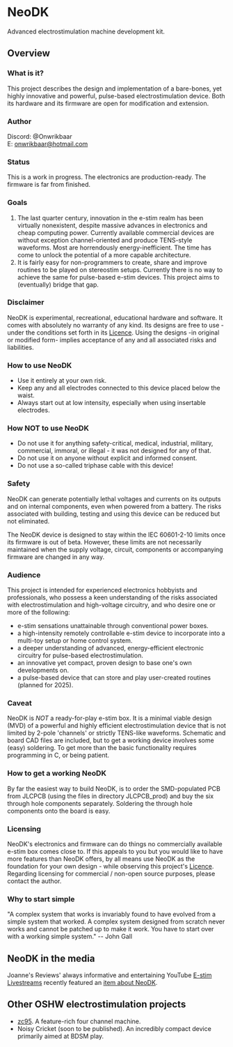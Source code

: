 # NeoDK
Advanced electrostimulation machine development kit.

## Overview
### What is it?
This project describes the design and implementation of a bare-bones, yet highly innovative and powerful, pulse-based electrostimulation device. Both its hardware and its firmware are open for modification and extension.

### Author
Discord: @Onwrikbaar<br/>
E: <onwrikbaar@hotmail.com>

### Status
This is a work in progress. The electronics are production-ready. The firmware is far from finished.

### Goals
1. The last quarter century, innovation in the e-stim realm has been virtually nonexistent, despite massive advances in electronics and cheap computing power. Currently available commercial devices are without exception channel-oriented and produce TENS-style waveforms. Most are horrendously energy-inefficient. The time has come to unlock the potential of a more capable architecture.
2. It is fairly easy for non-programmers to create, share and improve routines to be played on stereostim setups. Currently there is no way to achieve the same for pulse-based e-stim devices. This project aims to (eventually) bridge that gap.

### Disclaimer
NeoDK is experimental, recreational, educational hardware and software. It comes with absolutely no warranty of any kind. Its designs are free to use - under the conditions set forth in its [Licence](LICENSE.txt). Using the designs -in original or modified form- implies acceptance of any and all associated risks and liabilities.

### How to use NeoDK
- Use it entirely at your own risk.
- Keep any and all electrodes connected to this device placed below the waist.
- Always start out at low intensity, especially when using insertable electrodes.

### How NOT to use NeoDK
- Do not use it for anything safety-critical, medical, industrial, military, commercial, immoral, or illegal - it was not designed for any of that.
- Do not use it on anyone without explicit and informed consent.
- Do not use a so-called triphase cable with this device!

### Safety
NeoDK can generate potentially lethal voltages and currents on its outputs and on internal components, even when powered from a battery. The risks associated with building, testing and using this device can be reduced but not eliminated.

The NeoDK device is designed to stay within the IEC 60601-2-10 limits once its firmware is out of beta. However, these limits are not necessarily maintained when the supply voltage, circuit, components or accompanying firmware are changed in any way.

### Audience
This project is intended for experienced electronics hobbyists and professionals, who possess a keen understanding of the risks associated with electrostimulation and high-voltage circuitry, and who desire one or more of the following:
- e-stim sensations unattainable through conventional power boxes.
- a high-intensity remotely controllable e-stim device to incorporate into a multi-toy setup or home control system.
- a deeper understanding of advanced, energy-efficient electronic circuitry for pulse-based electrostimulation.
- an innovative yet compact, proven design to base one's own developments on.
- a pulse-based device that can store and play user-created routines (planned for 2025).

### Caveat
NeoDK is _NOT_ a ready-for-play e-stim box. It is a minimal viable design (MVD) of a powerful and highly efficient electrostimulation device that is not limited by 2-pole 'channels' or strictly TENS-like waveforms. Schematic and board CAD files are included, but to get a working device involves some (easy) soldering. To get more than the basic functionality requires programming in C, or being patient.

### How to get a working NeoDK
By far the easiest way to build NeoDK, is to order the SMD-populated PCB from JLCPCB (using the files in directory JLCPCB_prod) and buy the six through hole components separately. Soldering the through hole components onto the board is easy.

### Licensing
NeoDK's electronics and firmware can do things no commercially available e-stim box comes close to. If this appeals to you but you would like to have more features than NeoDK offers, by all means use NeoDK as the foundation for your own design - while observing this project's [Licence](LICENSE.txt). Regarding licensing for commercial / non-open source purposes, please contact the author.

### Why to start simple
"A complex system that works is invariably found to have evolved from a simple system that worked. A complex system designed from scratch never works and cannot be patched up to make it work. You have to start over with a working simple system." -- John Gall

## NeoDK in the media
Joanne's Reviews' always informative and entertaining YouTube [E-stim Livestreams](https://www.youtube.com/@JoannesReviews/streams) recently featured an [item about NeoDK](https://youtu.be/giEaDksRmh0?t=1460).

## Other OSHW electrostimulation projects
- [zc95](https://github.com/CrashOverride85/zc95). A feature-rich four channel machine.
- Noisy Cricket (soon to be published). An incredibly compact device primarily aimed at BDSM play.